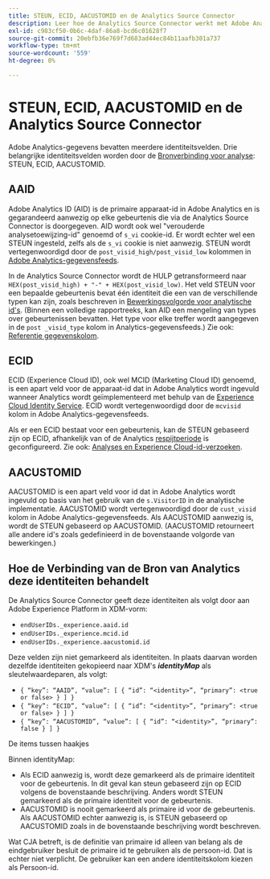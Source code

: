 ```yaml
---
title: STEUN, ECID, AACUSTOMID en de Analytics Source Connector
description: Leer hoe de Analytics Source Connector werkt met Adobe Analytics-identiteitsvelden.
exl-id: c983cf50-0b6c-4daf-86a8-bcd6c01628f7
source-git-commit: 20ebfb36e769f7d683ad44ec84b11aafb301a737
workflow-type: tm+mt
source-wordcount: '559'
ht-degree: 0%

---
```


# STEUN, ECID, AACUSTOMID en de Analytics Source Connector

Adobe Analytics-gegevens bevatten meerdere identiteitsvelden. Drie belangrijke identiteitsvelden worden door de [Bronverbinding voor analyse](https://experienceleague.adobe.com/docs/experience-platform/sources/ui-tutorials/create/adobe-applications/analytics.html?lang=en): STEUN, ECID, AACUSTOMID.

## AAID

Adobe Analytics ID (AID) is de primaire apparaat-id in Adobe Analytics en is gegarandeerd aanwezig op elke gebeurtenis die via de Analytics Source Connector is doorgegeven. AID wordt ook wel &quot;verouderde analysetoewijzing-id&quot; genoemd of `s_vi` cookie-id. Er wordt echter wel een STEUN ingesteld, zelfs als de `s_vi` cookie is niet aanwezig. STEUN wordt vertegenwoordigd door de `post_visid_high/post_visid_low` kolommen in [Adobe Analytics-gegevensfeeds](https://experienceleague.adobe.com/docs/analytics/export/analytics-data-feed/data-feed-contents/datafeeds-reference.html?lang=en#columns%2C-descriptions%2C-and-data-types).

In de Analytics Source Connector wordt de HULP getransformeerd naar `HEX(post_visid_high) + "-" + HEX(post_visid_low)`. Het veld STEUN voor een bepaalde gebeurtenis bevat één identiteit die een van de verschillende typen kan zijn, zoals beschreven in [Bewerkingsvolgorde voor analytische id&#39;s](https://experienceleague.adobe.com/docs/id-service/using/reference/analytics-reference/analytics-order-of-operations.html?lang=en%5B%5D). (Binnen een volledige rapportreeks, kan AID een mengeling van types over gebeurtenissen bevatten. Het type voor elke treffer wordt aangegeven in de `post _visid_type` kolom in Analytics-gegevensfeeds.) Zie ook: [Referentie gegevenskolom](https://experienceleague.adobe.com/docs/analytics/export/analytics-data-feed/data-feed-contents/datafeeds-reference.html?lang=en).

## ECID

ECID (Experience Cloud ID), ook wel MCID (Marketing Cloud ID) genoemd, is een apart veld voor de apparaat-id dat in Adobe Analytics wordt ingevuld wanneer Analytics wordt geïmplementeerd met behulp van de [Experience Cloud Identity Service](https://experienceleague.adobe.com/docs/id-service/using/implementation/setup-analytics.html?lang=en). ECID wordt vertegenwoordigd door de `mcvisid` kolom in Adobe Analytics-gegevensfeeds.

Als er een ECID bestaat voor een gebeurtenis, kan de STEUN gebaseerd zijn op ECID, afhankelijk van of de Analytics [respijtperiode](https://experienceleague.adobe.com/docs/id-service/using/reference/analytics-reference/grace-period.html?lang=en) is geconfigureerd. Zie ook: [Analyses en Experience Cloud-id-verzoeken](https://experienceleague.adobe.com/docs/id-service/using/reference/analytics-reference/legacy-analytics.html?lang=en).

## AACUSTOMID

AACUSTOMID is een apart veld voor id dat in Adobe Analytics wordt ingevuld op basis van het gebruik van de `s.VisitorID` in de analytische implementatie. AACUSTOMID wordt vertegenwoordigd door de `cust_visid` kolom in Adobe Analytics-gegevensfeeds. Als AACUSTOMID aanwezig is, wordt de STEUN gebaseerd op AACUSTOMID. (AACUSTOMID retourneert alle andere id&#39;s zoals gedefinieerd in de bovenstaande volgorde van bewerkingen.)

## Hoe de Verbinding van de Bron van Analytics deze identiteiten behandelt

De Analytics Source Connector geeft deze identiteiten als volgt door aan Adobe Experience Platform in XDM-vorm:

* `endUserIDs._experience.aaid.id`
* `endUserIDs._experience.mcid.id`
* `endUserIDs._experience.aacustomid.id`

Deze velden zijn niet gemarkeerd als identiteiten. In plaats daarvan worden dezelfde identiteiten gekopieerd naar XDM&#39;s **_identityMap_** als sleutelwaardeparen, als volgt:

* `{ “key”: “AAID”, “value”: [ { “id”: “<identity>”, “primary”: <true or false> } ] }`
* `{ “key”: “ECID”, “value”: [ { “id”: “<identity>”, “primary”: <true or false> } ] }`
* `{ “key”: “AACUSTOMID”, “value”: [ { “id”: “<identity>”, “primary”: false } ] }`

De items tussen haakjes

Binnen identityMap:

* Als ECID aanwezig is, wordt deze gemarkeerd als de primaire identiteit voor de gebeurtenis. In dit geval kan steun gebaseerd zijn op ECID volgens de bovenstaande beschrijving.
Anders wordt STEUN gemarkeerd als de primaire identiteit voor de gebeurtenis.
* AACUSTOMID is nooit gemarkeerd als primaire id voor de gebeurtenis. Als AACUSTOMID echter aanwezig is, is STEUN gebaseerd op AACUSTOMID zoals in de bovenstaande beschrijving wordt beschreven.

Wat CJA betreft, is de definitie van primaire id alleen van belang als de eindgebruiker besluit de primaire id te gebruiken als de persoon-id. Dat is echter niet verplicht. De gebruiker kan een andere identiteitskolom kiezen als Persoon-id.
